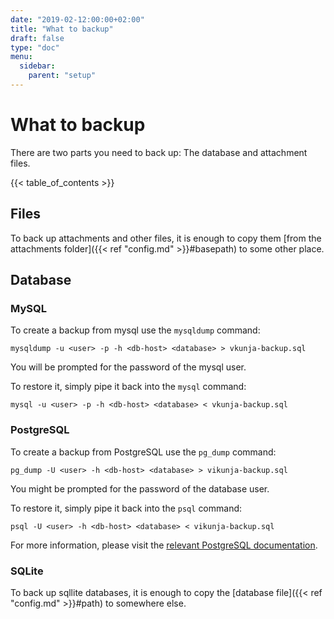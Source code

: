 ```yaml
---
date: "2019-02-12:00:00+02:00"
title: "What to backup"
draft: false
type: "doc"
menu:
  sidebar:
    parent: "setup"
---
```


# What to backup

There are two parts you need to back up: The database and attachment files.

{{< table_of_contents >}}

## Files

To back up attachments and other files, it is enough to copy them [from the attachments folder]({{< ref "config.md" >}}#basepath) to some other place.

## Database

### MySQL

To create a backup from mysql use the `mysqldump` command:

```
mysqldump -u <user> -p -h <db-host> <database> > vkunja-backup.sql
```

You will be prompted for the password of the mysql user.

To restore it, simply pipe it back into the `mysql` command:

```
mysql -u <user> -p -h <db-host> <database> < vkunja-backup.sql
```

### PostgreSQL

To create a backup from PostgreSQL use the `pg_dump` command:

```
pg_dump -U <user> -h <db-host> <database> > vikunja-backup.sql
```

You might be prompted for the password of the database user.

To restore it, simply pipe it back into the `psql` command:

```
psql -U <user> -h <db-host> <database> < vikunja-backup.sql
```

For more information, please visit the [relevant PostgreSQL documentation](https://www.postgresql.org/docs/12/backup-dump.html).

### SQLite

To back up sqllite databases, it is enough to copy the [database file]({{< ref "config.md" >}}#path) to somewhere else.
